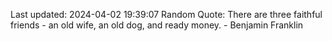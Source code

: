 Last updated: 2024-04-02 19:39:07
Random Quote: There are three faithful friends - an old wife, an old dog, and ready money. - Benjamin Franklin